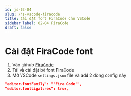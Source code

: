 ```yaml
---
id: js-02-04
slug: /js-vscode-firacode
title: Cài đặt font FiraCode cho VSCode
sidebar_label: 02-04 FiraCode
draft: false
---
```


# Cài đặt FiraCode font

1. Vào github [FiraCode](https://github.com/tonsky/FiraCode)
2. Tải và cài đặt bộ font FiraCode
3. Mở VSCode `settings.json` file và add 2 dòng config này

```json
"editor.fontFamily": "'Fira Code'",
"editor.fontLigatures": true,
```

<DocsJSFooter />